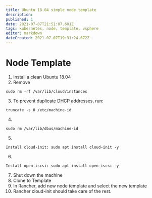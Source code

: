 ```yaml
---
title: Ubuntu 18.04 simple node template
description: 
published: 1
date: 2021-07-07T21:51:07.601Z
tags: kubernetes, node, template, vsphere
editor: markdown
dateCreated: 2021-07-07T19:31:24.672Z
---
```


# Node Template
1. Install a clean Ubuntu 18.04
2. Remove 
```
sudo rm -rf /var/lib/cloud/instances
```
3. To prevent duplicate DHCP addresses, run: 
```
truncate -s 0 /etc/machine-id
```
4. 
```
sudo rm /var/lib/dbus/machine-id
```
5. 
```
Install cloud-init: sudo apt install cloud-init -y
```
6. 
```
Install open-iscsi: sudo apt install open-iscsi -y
```
7. Shut down the machine
8. Clone to Template
9. In Rancher, add new node template and select the new template
10. Rancher cloud-init should take care of the rest.